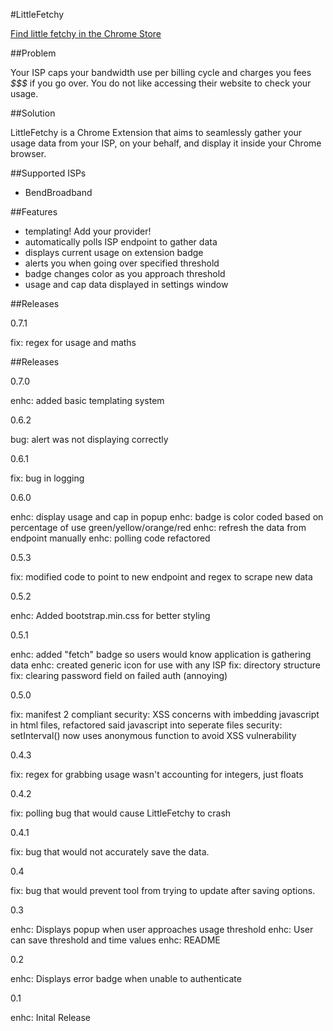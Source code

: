 #LittleFetchy

[Find little fetchy in the Chrome Store](https://chrome.google.com/webstore/detail/littlefetchy/mkcnngfjjfelfmjloligbgdhndlbilmj)

##Problem

Your ISP caps your bandwidth use per billing cycle and charges you fees *$$$* if you go over. You do not like accessing their website to check your usage.

##Solution

LittleFetchy is a Chrome Extension that aims to seamlessly gather your usage data from your ISP, on your behalf, and display it inside your Chrome browser.

##Supported ISPs

 * BendBroadband

##Features

 * templating! Add your provider!
 * automatically polls ISP endpoint to gather data
 * displays current usage on extension badge
 * alerts you when going over specified threshold
 * badge changes color as you approach threshold
 * usage and cap data displayed in settings window

##Releases

0.7.1

fix: regex for usage and maths

##Releases

0.7.0

enhc: added basic templating system

0.6.2

bug: alert was not displaying correctly

0.6.1

fix: bug in logging

0.6.0

enhc: display usage and cap in popup
enhc: badge is color coded based on percentage of use green/yellow/orange/red
enhc: refresh the data from endpoint manually 
enhc: polling code refactored 

0.5.3

fix: modified code to point to new endpoint and regex to scrape new data

0.5.2

enhc: Added bootstrap.min.css for better styling

0.5.1

enhc: added "fetch" badge so users would know application is gathering data
enhc: created generic icon for use with any ISP
fix: directory structure
fix: clearing password field on failed auth (annoying)

0.5.0

fix: manifest 2 compliant
security: XSS concerns with imbedding javascript in html files, refactored said javascript into seperate files
security: setInterval() now uses anonymous function to avoid XSS vulnerability

0.4.3

fix: regex for grabbing usage wasn't accounting for integers, just floats

0.4.2

fix: polling bug that would cause LittleFetchy to crash

0.4.1

fix: bug that would not accurately save the data.

0.4

fix: bug that would prevent tool from trying to update after saving options.

0.3

enhc: Displays popup when user approaches usage threshold
enhc: User can save threshold and time values
enhc: README

0.2

enhc: Displays error badge when unable to authenticate

0.1

enhc: Inital Release
